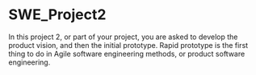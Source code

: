 # SWE_Project2
In this project 2, or part of your project, you are asked to develop the product vision, and then the initial prototype. Rapid prototype is the first thing to do in Agile software engineering methods, or product software engineering. 
